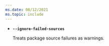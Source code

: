 ```yaml
---
ms.date: 08/12/2021
ms.topic: include
---
```

- **`--ignore-failed-sources`**

  Treats package source failures as warnings.
